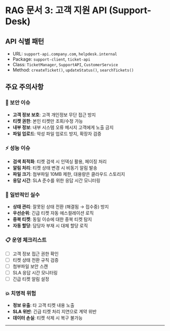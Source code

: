 # RAG 문서 3: 고객 지원 API (Support-Desk)

## API 식별 패턴
- URL: `support-api.company.com`, `helpdesk.internal`
- Package: `support-client`, `ticket-api`
- Class: `TicketManager`, `SupportAPI`, `CustomerService`
- Method: `createTicket()`, `updateStatus()`, `searchTickets()`

## 주요 주의사항

### 🚨 보안 이슈
- **고객 정보 보호**: 고객 개인정보 무단 접근 방지
- **티켓 권한**: 본인 티켓만 조회/수정 가능
- **내부 정보**: 내부 시스템 오류 메시지 고객에게 노출 금지
- **파일 업로드**: 악성 파일 업로드 방지, 확장자 검증

### ⚡ 성능 이슈
- **검색 최적화**: 티켓 검색 시 인덱싱 활용, 페이징 처리
- **알림 처리**: 티켓 상태 변경 시 비동기 알림 발송
- **파일 크기**: 첨부파일 10MB 제한, 대용량은 클라우드 스토리지
- **응답 시간**: SLA 준수를 위한 응답 시간 모니터링

### 🐛 일반적인 실수
- **상태 관리**: 잘못된 상태 전환 (해결됨 → 접수중) 방지
- **우선순위**: 긴급 티켓 자동 에스컬레이션 로직
- **중복 티켓**: 동일 이슈에 대한 중복 티켓 탐지
- **자동 할당**: 담당자 부재 시 대체 할당 로직

### 📋 운영 체크리스트
- [ ] 고객 정보 접근 권한 확인
- [ ] 티켓 상태 전환 규칙 검증
- [ ] 첨부파일 보안 스캔
- [ ] SLA 응답 시간 모니터링
- [ ] 긴급 티켓 알림 설정

### 💥 치명적 위험
- **정보 유출**: 타 고객 티켓 내용 노출
- **SLA 위반**: 긴급 티켓 처리 지연으로 계약 위반
- **데이터 손실**: 티켓 삭제 시 복구 불가능

---